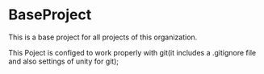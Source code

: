 BaseProject
===========

This is a base project for all projects of this organization.

This Poject is configed to work properly with git(it includes a .gitignore file and also settings of unity for git);
